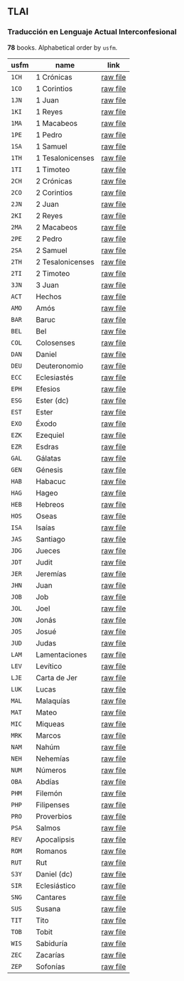 ## TLAI

### Traducción en Lenguaje Actual Interconfesional

**78** books. Alphabetical order by `usfm`.

| usfm | name | link |
| ---------- | ---------- | ---------- |
| `1CH` | 1 Crónicas | [raw file](https://jsckdm.github.io/bible-data-es-spa/data/es___spa/TLAI/1CH.json) |
| `1CO` | 1 Corintios | [raw file](https://jsckdm.github.io/bible-data-es-spa/data/es___spa/TLAI/1CO.json) |
| `1JN` | 1 Juan | [raw file](https://jsckdm.github.io/bible-data-es-spa/data/es___spa/TLAI/1JN.json) |
| `1KI` | 1 Reyes | [raw file](https://jsckdm.github.io/bible-data-es-spa/data/es___spa/TLAI/1KI.json) |
| `1MA` | 1 Macabeos | [raw file](https://jsckdm.github.io/bible-data-es-spa/data/es___spa/TLAI/1MA.json) |
| `1PE` | 1 Pedro | [raw file](https://jsckdm.github.io/bible-data-es-spa/data/es___spa/TLAI/1PE.json) |
| `1SA` | 1 Samuel | [raw file](https://jsckdm.github.io/bible-data-es-spa/data/es___spa/TLAI/1SA.json) |
| `1TH` | 1 Tesalonicenses | [raw file](https://jsckdm.github.io/bible-data-es-spa/data/es___spa/TLAI/1TH.json) |
| `1TI` | 1 Timoteo | [raw file](https://jsckdm.github.io/bible-data-es-spa/data/es___spa/TLAI/1TI.json) |
| `2CH` | 2 Crónicas | [raw file](https://jsckdm.github.io/bible-data-es-spa/data/es___spa/TLAI/2CH.json) |
| `2CO` | 2 Corintios | [raw file](https://jsckdm.github.io/bible-data-es-spa/data/es___spa/TLAI/2CO.json) |
| `2JN` | 2 Juan | [raw file](https://jsckdm.github.io/bible-data-es-spa/data/es___spa/TLAI/2JN.json) |
| `2KI` | 2 Reyes | [raw file](https://jsckdm.github.io/bible-data-es-spa/data/es___spa/TLAI/2KI.json) |
| `2MA` | 2 Macabeos | [raw file](https://jsckdm.github.io/bible-data-es-spa/data/es___spa/TLAI/2MA.json) |
| `2PE` | 2 Pedro | [raw file](https://jsckdm.github.io/bible-data-es-spa/data/es___spa/TLAI/2PE.json) |
| `2SA` | 2 Samuel | [raw file](https://jsckdm.github.io/bible-data-es-spa/data/es___spa/TLAI/2SA.json) |
| `2TH` | 2 Tesalonicenses | [raw file](https://jsckdm.github.io/bible-data-es-spa/data/es___spa/TLAI/2TH.json) |
| `2TI` | 2 Timoteo | [raw file](https://jsckdm.github.io/bible-data-es-spa/data/es___spa/TLAI/2TI.json) |
| `3JN` | 3 Juan | [raw file](https://jsckdm.github.io/bible-data-es-spa/data/es___spa/TLAI/3JN.json) |
| `ACT` | Hechos | [raw file](https://jsckdm.github.io/bible-data-es-spa/data/es___spa/TLAI/ACT.json) |
| `AMO` | Amós | [raw file](https://jsckdm.github.io/bible-data-es-spa/data/es___spa/TLAI/AMO.json) |
| `BAR` | Baruc | [raw file](https://jsckdm.github.io/bible-data-es-spa/data/es___spa/TLAI/BAR.json) |
| `BEL` | Bel | [raw file](https://jsckdm.github.io/bible-data-es-spa/data/es___spa/TLAI/BEL.json) |
| `COL` | Colosenses | [raw file](https://jsckdm.github.io/bible-data-es-spa/data/es___spa/TLAI/COL.json) |
| `DAN` | Daniel | [raw file](https://jsckdm.github.io/bible-data-es-spa/data/es___spa/TLAI/DAN.json) |
| `DEU` | Deuteronomio | [raw file](https://jsckdm.github.io/bible-data-es-spa/data/es___spa/TLAI/DEU.json) |
| `ECC` | Eclesiastés | [raw file](https://jsckdm.github.io/bible-data-es-spa/data/es___spa/TLAI/ECC.json) |
| `EPH` | Efesios | [raw file](https://jsckdm.github.io/bible-data-es-spa/data/es___spa/TLAI/EPH.json) |
| `ESG` | Ester (dc) | [raw file](https://jsckdm.github.io/bible-data-es-spa/data/es___spa/TLAI/ESG.json) |
| `EST` | Ester | [raw file](https://jsckdm.github.io/bible-data-es-spa/data/es___spa/TLAI/EST.json) |
| `EXO` | Éxodo | [raw file](https://jsckdm.github.io/bible-data-es-spa/data/es___spa/TLAI/EXO.json) |
| `EZK` | Ezequiel | [raw file](https://jsckdm.github.io/bible-data-es-spa/data/es___spa/TLAI/EZK.json) |
| `EZR` | Esdras | [raw file](https://jsckdm.github.io/bible-data-es-spa/data/es___spa/TLAI/EZR.json) |
| `GAL` | Gálatas | [raw file](https://jsckdm.github.io/bible-data-es-spa/data/es___spa/TLAI/GAL.json) |
| `GEN` | Génesis | [raw file](https://jsckdm.github.io/bible-data-es-spa/data/es___spa/TLAI/GEN.json) |
| `HAB` | Habacuc | [raw file](https://jsckdm.github.io/bible-data-es-spa/data/es___spa/TLAI/HAB.json) |
| `HAG` | Hageo | [raw file](https://jsckdm.github.io/bible-data-es-spa/data/es___spa/TLAI/HAG.json) |
| `HEB` | Hebreos | [raw file](https://jsckdm.github.io/bible-data-es-spa/data/es___spa/TLAI/HEB.json) |
| `HOS` | Oseas | [raw file](https://jsckdm.github.io/bible-data-es-spa/data/es___spa/TLAI/HOS.json) |
| `ISA` | Isaías | [raw file](https://jsckdm.github.io/bible-data-es-spa/data/es___spa/TLAI/ISA.json) |
| `JAS` | Santiago | [raw file](https://jsckdm.github.io/bible-data-es-spa/data/es___spa/TLAI/JAS.json) |
| `JDG` | Jueces | [raw file](https://jsckdm.github.io/bible-data-es-spa/data/es___spa/TLAI/JDG.json) |
| `JDT` | Judit | [raw file](https://jsckdm.github.io/bible-data-es-spa/data/es___spa/TLAI/JDT.json) |
| `JER` | Jeremías | [raw file](https://jsckdm.github.io/bible-data-es-spa/data/es___spa/TLAI/JER.json) |
| `JHN` | Juan | [raw file](https://jsckdm.github.io/bible-data-es-spa/data/es___spa/TLAI/JHN.json) |
| `JOB` | Job | [raw file](https://jsckdm.github.io/bible-data-es-spa/data/es___spa/TLAI/JOB.json) |
| `JOL` | Joel | [raw file](https://jsckdm.github.io/bible-data-es-spa/data/es___spa/TLAI/JOL.json) |
| `JON` | Jonás | [raw file](https://jsckdm.github.io/bible-data-es-spa/data/es___spa/TLAI/JON.json) |
| `JOS` | Josué | [raw file](https://jsckdm.github.io/bible-data-es-spa/data/es___spa/TLAI/JOS.json) |
| `JUD` | Judas | [raw file](https://jsckdm.github.io/bible-data-es-spa/data/es___spa/TLAI/JUD.json) |
| `LAM` | Lamentaciones | [raw file](https://jsckdm.github.io/bible-data-es-spa/data/es___spa/TLAI/LAM.json) |
| `LEV` | Levítico | [raw file](https://jsckdm.github.io/bible-data-es-spa/data/es___spa/TLAI/LEV.json) |
| `LJE` | Carta de Jer | [raw file](https://jsckdm.github.io/bible-data-es-spa/data/es___spa/TLAI/LJE.json) |
| `LUK` | Lucas | [raw file](https://jsckdm.github.io/bible-data-es-spa/data/es___spa/TLAI/LUK.json) |
| `MAL` | Malaquías | [raw file](https://jsckdm.github.io/bible-data-es-spa/data/es___spa/TLAI/MAL.json) |
| `MAT` | Mateo | [raw file](https://jsckdm.github.io/bible-data-es-spa/data/es___spa/TLAI/MAT.json) |
| `MIC` | Miqueas | [raw file](https://jsckdm.github.io/bible-data-es-spa/data/es___spa/TLAI/MIC.json) |
| `MRK` | Marcos | [raw file](https://jsckdm.github.io/bible-data-es-spa/data/es___spa/TLAI/MRK.json) |
| `NAM` | Nahúm | [raw file](https://jsckdm.github.io/bible-data-es-spa/data/es___spa/TLAI/NAM.json) |
| `NEH` | Nehemías | [raw file](https://jsckdm.github.io/bible-data-es-spa/data/es___spa/TLAI/NEH.json) |
| `NUM` | Números | [raw file](https://jsckdm.github.io/bible-data-es-spa/data/es___spa/TLAI/NUM.json) |
| `OBA` | Abdías | [raw file](https://jsckdm.github.io/bible-data-es-spa/data/es___spa/TLAI/OBA.json) |
| `PHM` | Filemón | [raw file](https://jsckdm.github.io/bible-data-es-spa/data/es___spa/TLAI/PHM.json) |
| `PHP` | Filipenses | [raw file](https://jsckdm.github.io/bible-data-es-spa/data/es___spa/TLAI/PHP.json) |
| `PRO` | Proverbios | [raw file](https://jsckdm.github.io/bible-data-es-spa/data/es___spa/TLAI/PRO.json) |
| `PSA` | Salmos | [raw file](https://jsckdm.github.io/bible-data-es-spa/data/es___spa/TLAI/PSA.json) |
| `REV` | Apocalipsis | [raw file](https://jsckdm.github.io/bible-data-es-spa/data/es___spa/TLAI/REV.json) |
| `ROM` | Romanos | [raw file](https://jsckdm.github.io/bible-data-es-spa/data/es___spa/TLAI/ROM.json) |
| `RUT` | Rut | [raw file](https://jsckdm.github.io/bible-data-es-spa/data/es___spa/TLAI/RUT.json) |
| `S3Y` | Daniel (dc) | [raw file](https://jsckdm.github.io/bible-data-es-spa/data/es___spa/TLAI/S3Y.json) |
| `SIR` | Eclesiástico | [raw file](https://jsckdm.github.io/bible-data-es-spa/data/es___spa/TLAI/SIR.json) |
| `SNG` | Cantares | [raw file](https://jsckdm.github.io/bible-data-es-spa/data/es___spa/TLAI/SNG.json) |
| `SUS` | Susana | [raw file](https://jsckdm.github.io/bible-data-es-spa/data/es___spa/TLAI/SUS.json) |
| `TIT` | Tito | [raw file](https://jsckdm.github.io/bible-data-es-spa/data/es___spa/TLAI/TIT.json) |
| `TOB` | Tobit | [raw file](https://jsckdm.github.io/bible-data-es-spa/data/es___spa/TLAI/TOB.json) |
| `WIS` | Sabiduría | [raw file](https://jsckdm.github.io/bible-data-es-spa/data/es___spa/TLAI/WIS.json) |
| `ZEC` | Zacarías | [raw file](https://jsckdm.github.io/bible-data-es-spa/data/es___spa/TLAI/ZEC.json) |
| `ZEP` | Sofonías | [raw file](https://jsckdm.github.io/bible-data-es-spa/data/es___spa/TLAI/ZEP.json) |
